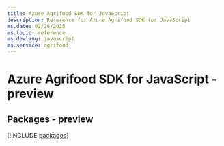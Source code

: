 ```yaml
---
title: Azure Agrifood SDK for JavaScript
description: Reference for Azure Agrifood SDK for JavaScript
ms.date: 02/26/2025
ms.topic: reference
ms.devlang: javascript
ms.service: agrifood
---
```

# Azure Agrifood SDK for JavaScript - preview
## Packages - preview
[!INCLUDE [packages](agrifood-index.md)]